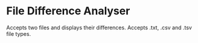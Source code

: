 # File Difference Analyser
Accepts two files and displays their differences.
Accepts .txt, .csv and .tsv file types.
